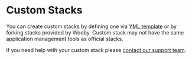 # Custom Stacks

You can create custom stacks by defining one via [YML template](../tamplate.md) or by forking stacks provided by Wodby. Custom stack may not have the same application management tools as official stacks.

If you need help with your custom stack please [contact our support team](../../product/support.md).